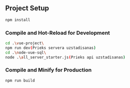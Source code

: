 ## Project Setup

```sh
npm install
```

### Compile and Hot-Reload for Development

```sh
cd .\vue-project\
npm run dev(Prieks servera uzstadisanas)
cd .\node-vue-sql\
node .\all_server_starter.js(Prieks api uzstadisanas)
```

### Compile and Minify for Production

```sh
npm run build
```
